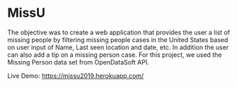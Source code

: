 # MissU

  The objective was to create a web application that provides the user a list of missing people by filtering missing people cases in the United States based on user input of Name, Last seen location and date, etc. In addition the user can also add a tip on a missing person case. For this project, we used the Missing Person data set from OpenDataSoft API.
 
  
Live Demo: https://missu2019.herokuapp.com/
